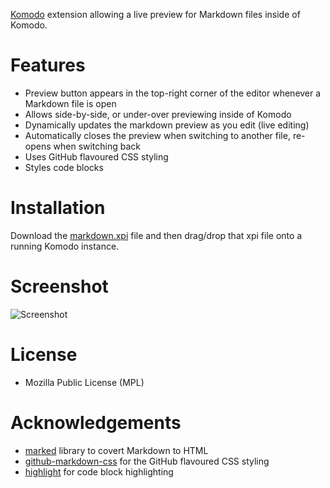 [Komodo](http://www.activestate.com/komodo) extension allowing a live preview for Markdown files inside of Komodo.

# Features

- Preview button appears in the top-right corner of the editor whenever a Markdown file is open
- Allows side-by-side, or under-over previewing inside of Komodo
- Dynamically updates the markdown preview as you edit (live editing)
- Automatically closes the preview when switching to another file, re-opens when switching back
- Uses GitHub flavoured CSS styling
- Styles code blocks

# Installation

Download the [markdown.xpi](releases/markdown-viewer-0.3-ko.xpi?raw=true]) file
and then drag/drop that xpi file onto a running Komodo instance.

# Screenshot

![Screenshot](https://github.com/Komodo/markdown-viewer/raw/master/screenshots/markdown-viewer.png)

# License

- Mozilla Public License (MPL)

# Acknowledgements

- [marked](https://github.com/chjj/marked) library to covert Markdown to HTML
- [github-markdown-css](https://github.com/sindresorhus/github-markdown-css) for the GitHub flavoured CSS styling
- [highlight](https://github.com/isagalaev/highlight.js) for code block highlighting
